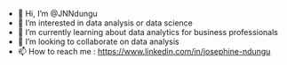 - 👋 Hi, I’m @JNNdungu
- 👀 I’m interested in data analysis or data science 
- 🌱 I’m currently learning about data analytics for business professionals 
- 💞️ I’m looking to collaborate on data analysis 
- 📫 How to reach me : https://www.linkedin.com/in/josephine-ndungu

<!---
JNNdungu/JNNdungu is a ✨ special ✨ repository because its `README.md` (this file) appears on your GitHub profile.
You can click the Preview link to take a look at your changes.
--->
